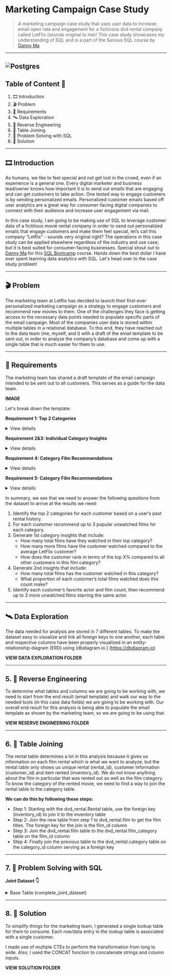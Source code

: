 # Marketing Campaign Case Study 
>A marketing campaign case study that uses user data to increase email open rate and engagement for a ficticious dvd rental company called LetFlix (sounds original to me)! This case study showcases my understanding of SQL and is a part of the Serious SQL course by [Danny Ma](https://www.linkedin.com/in/datawithdanny/)

---
![Postgres](https://img.shields.io/badge/postgres-%23316192.svg?style=for-the-badge&logo=postgresql&logoColor=white)
---
## Table of Content 📑
1. 🎞 Introduction
2. 🎬 Problem
3. 🚦 Requirements
4. 🛰 Data Exploration
5. 🔬 Reverse Engineering
6. 🔗 Table Joining
7. 🔨 Problem Solving with SQL
8. 💽 Solution
---
## 🎞 Introduction
As humans, we like to feel special and not get lost in the crowd, even if an experience is a general one. Every digital marketer and business lead/owner knows how important it is to send out emails that are engaging and can get customers to take action. One tested way to engage customers is by sending personalized emails. Personalized customer emails based off user analytics are a great way for consumer-facing digital companies to connect with their audience and increase user engagement via mail. 

In this case study, I am going to be making use of SQL to leverage customer data of a fictitious movie rental company in order to send out personalized emails that engage customers and make them feel special, let’s call this company “Letflix” - sounds very original right? 
The operations in this case study can be applied elsewhere regardless of the industry and use case, but it is best suited for consumer-facing businesses. Special shout out to [Danny Ma](https://www.linkedin.com/in/datawithdanny/) for this [SQL Bootcamp](https://www.datawithdanny.com/) course. Hands down the best dollar I have ever spent learning data analytics with SQL. Let's head over to the case study problem!

---
## 🎬 Problem
The marketing team at Letflix has decided to launch their first-ever personalized marketing campaign as a strategy to engage customers and recommend new movies to them. One of the challenges they face is getting access to the necessary data points needed to populate specific parts of the email campaign. Most of the companies user data is stored within multiple tables in a relational database. To this end, they have reached out to the data team (me, myself, and I) with a draft of the email template to be sent out, in order to analyze the company’s database and come up with a single table that is much easier for them to use. 

---
## 🚦 Requirements
The marketing team has shared a draft template of the email campaign intended to be sent out to all customers. This serves as a guide for the data team. 

**IMAGE**

Let's break down the template:

**Requirement 1: Top 2 Categories**
<details>
<summary>View details</summary>
We see that the marketing team wants to let all customers know their top two most-watched film categories, hence we need to go through all customers’ rental history to determine their top two most rented film categories. The top 2 categories here are Comedy and Romance.
  **IMAGE**
</details>

**Requirement 2&3: Individual Category Insights**
<details>
<summary>View details</summary>

For the 1st category, we need to provide the following to the marketing team (Requirement 2):
  1. The total number of films watched in that category
  2. The extra number of films a customer has watched in that category, compared to the average LetFlix customer (i.e. if the average number of films rented out in the comedy category is 5 and the customer has rented out 8 comedy films, we need to display 3 to the marketing team)
  3. The customers rank in terms of the top X% compared to all other customers in this film category.

For the second top category (Requirement 3):
  1. The total number of films watched in that category
  2. The portion of each customer’s total films watched in that category compared to their total film watched across all categories.
>It should be noted that all numbers in the campaign need to be rounded up or down to avoid the presence of decimals.
  
  **IMAGE**
  
</details>

**Requirement 4: Category Film Recommendations**
<details>
<summary>View details</summary>
The marketing team also asked that we provide the top three most popular films for each of the customers’ top 2 categories. It should be noted that we cannot recommend a film that a customer has previously watched. 
  **IMAGE**
</details>

**Requirement 5: Category Film Recommendations**
<details>
<summary>View details</summary>
In addition to the top 2 categories, their insights, and recommendations, marketing has also requested for each customer’s top actor and recommended films starring that actor. As well as the count of films watched where the actor was a cast.

Note: In the case where there is a tie in top actors, the marketing team has concluded that we can order the actors in alphabetical order. Also, we are not including a recommendation that has been previously watched or recommended in the top 2 categories. If the customer doesn’t have at least 1 film recommendation - they also need to be flagged with a separate actor exclusion flag. 
  **IMAGE**
</details>

In summary, we see that we need to answer the following questions from the dataset to arrive at the results we need:

1. Identify the top 2 categories for each customer based on a user’s past rental history.
2. For each customer recommend up to 3 popular unwatched films for each category.
3. Generate 1st category insights that include:
    - How many total films have they watched in their top category?
    - How many more films have the customer watched compared to the average LetFlix customer?
    - How does the customer rank in terms of the top X% compared to all other customers in this film category?
4. Generate 2nd insights that include:
    - How many total films has the customer watched in this category?
    - What proportion of each customer’s total films watched does this count make?
5. Identify each customer’s favorite actor and film count, then recommend up to 3 more unwatched films starring the same actor.

---
##  🛰 Data Exploration
The data needed for analysis are stored in 7 different tables. To make the dataset easy to visualize and link all foreign keys to one another, each table and respective columns have been properly visualized in an entity-relationship diagram (ERD) using [dbdiagram.io.] (https://dbdiagram.io)

**VIEW DATA EXPLORATION FOLDER**

---
## 5. 🔬 Reverse Engineering
To determine what tables and columns we are going to be working with, we need to start from the end result (email template) and walk our way to the needed tools (in this case data fields) we are going to be working with. Our overall end result for this analysis is being able to populate the email template as shown by the marketing team, so we are going to be using that. 

**VIEW RESERVE ENGINEERING FOLDER**

--- 
## 6. 🔗 Table Joining
The rental table determines a lot in this analysis because it gives us information on each film rental which is what we want to analyze, but the rental table only shows us unique rental (rental_id), customer information (customer_id) and item rented (inventory_id). We do not know anything about the film in particular that was rented out as well as the film category. To know the category of the rented movie, we need to find a way to join the rental table to the category table. 

**We can do this by following these steps:**

- Step 1: Starting with the dvd_rental.Rental table, use the foreign key (inventory_id) to join it to the inventory table
- Step 2: Join the new table from step 1 to dvd_rental.film to get the film titles. The foreign key for the join is the film_id column
- Step 3: Join the dvd_rental.film table to the dvd_rental.film_category table on the film_id column
- Step 4: Finally join the previous table to the dvd_rental.category table on the category_id column serving as a foreign key

---
## 7. 🔨 Problem Solving with SQL

**Joint Dataset 👇**
<details>
<summary>Base Table (complete_joint_dataset)</summary>

```
DROP TABLE IF EXISTS complete_joint_dataset;
CREATE TEMP TABLE complete_joint_dataset AS
SELECT
  rental.customer_id,
  inventory.film_id,
  film.title,
  rental.rental_date,
  category.name AS category_name
FROM dvd_rentals.rental
INNER JOIN dvd_rentals.inventory
  ON rental.inventory_id = inventory.inventory_id
INNER JOIN dvd_rentals.film
  ON inventory.film_id = film.film_id
INNER JOIN dvd_rentals.film_category
  ON film.film_id = film_category.film_id
INNER JOIN dvd_rentals.category
  ON film_category.category_id = category.category_id;
SELECT * FROM complete_joint_dataset limit 5;
```

| customer_id | film_id | title | rental_date | category_name |
| ----------- | ----------- | ----------- | ----------- | ----------- |
| 130 | 80 | BLANKET BEVERLY | 2005-05-24 22:53:30 | Family |
| 459 | 333 | FREAKY POCUS | 2005-05-24 22:54:33 | Music |
| 408 | 373 | GRADUATE LORD | 2005-05-24 23:03:39 | Children |
| 333 | 535 | LOVE SUICIDES | 2005-05-24 23:04:41 | Horror |
| 222 | 450 | IDOLS SNATCHERS | 2005-05-24 23:05:21 | Children |
</details>

---
## 8. 💽 Solution
To simplify things for the marketing team, I generated a single lookup table for them to consume. Each row/data entry in the lookup table is associated with a single customer.

I made use of multiple CTEs to perform the transformation from long to wide. Also, I used the CONCAT function to concatenate strings and column inputs.

**VIEW SOLUTION FOLDER**














